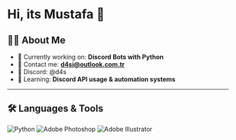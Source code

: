 # Hi, its Mustafa 👋

## 👨‍💻 About Me
- 🎯 Currently working on: **Discord Bots with Python**
- 💌 Contact me: **d4si@outlook.com.tr**
- 🪪 Discord: @d4s
- 🌱 Learning: **Discord API usage & automation systems**

---

## 🛠 Languages & Tools
![Python](https://img.shields.io/badge/Python-3776AB?style=for-the-badge&logo=python&logoColor=white)
![Adobe Photoshop](https://img.shields.io/badge/Adobe%20Photoshop-31A8FF?style=for-the-badge&logo=adobephotoshop&logoColor=white)
![Adobe Illustrator](https://img.shields.io/badge/Adobe%20Illustrator-FF9A00?style=for-the-badge&logo=adobeillustrator&logoColor=white)

